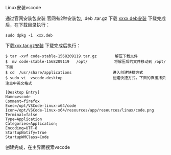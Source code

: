 Linux安装vscode

通过官网安装包安装
 官网有2种安装包, .deb .tar.gz
 下载 [xxxx.deb安装](https://code.visualstudio.com/docs/?dv=linux64_deb)
 下载完成后，在下载目录执行：

```
sudo dpkg -i　xxx.deb             
```

下载[xxx.tar.gz安装](https://code.visualstudio.com/docs/?dv=linux64)
 下载完成后执行：

```
$ tar -xvf code-stable-1568209119.tar.gz   　　　解压下载文件
$  mv code-stable-1568209119   /opt/　　  　　   将解压后的文件移动到 /opt/ 下面
$ cd  /usr/share/applications                  进入创建快捷方式
$ sudo vi  vscode.desktop                      创建快捷方式，下面的直接拷贝注意中英文格式                      

[Desktop Entry]
Name=vscode
Comment=firefox
Exec=/opt/VSCode-linux-x64/code
Icon=/opt/VSCode-linux-x64/resources/app/resources/linux/code.png
Terminal=false
Type=Application
Categories=Application;
Encoding=UTF-8
StartupNotify=true
StartupWMClass=Code
```

创建完成，在主界面搜索vscode